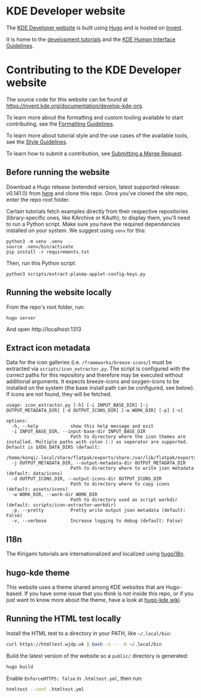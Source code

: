 # KDE Developer website

The [KDE Developer website](https://develop.kde.org) is built using [Hugo](https://gohugo.io/) and is hosted on [Invent](https://invent.kde.org/documentation/develop-kde-org).

It is home to the [development tutorials](https://develop.kde.org/docs/) and the [KDE Human Interface Guidelines](https://develop.kde.org/hig/).

# Contributing to the KDE Developer website

The source code for this website can be found at https://invent.kde.org/documentation/develop-kde-org.

To learn more about the formatting and custom tooling available to start contributing, see the [Formatting Guidelines](https://develop.kde.org/docs/contribute/formatting/).

To learn more about tutorial style and the use cases of the available tools, see the [Style Guidelines](https://develop.kde.org/docs/contribute/style/).

To learn how to submit a contribution, see [Submitting a Merge Request](https://community.kde.org/Infrastructure/GitLab#Submitting_a_merge_request).

## Before running the website

Download a Hugo release (extended version, latest supported release: v0.141.0) from [here](https://github.com/gohugoio/hugo/releases/tag/v0.141.0) and clone this repo. Once you've cloned the site repo, enter the repo root folder.

Certain tutorials fetch examples directly from their respective repositories (library-specific ones, like KArchive or KAuth); to display them, you'll need to run a Python script.
Make sure you have the required dependencies installed on your system. We suggest using `venv` for this:

```
python3 -m venv .venv
source .venv/bin/activate
pip install -r requirements.txt
```

Then, run this Python script:

```
python3 scripts/extract-plasma-applet-config-keys.py
```

## Running the website locally

From the repo's root folder, run:

```
hugo server
```

And open http://localhost:1313

## Extract icon metadata

Data for the icon galleries (i.e. `/frameworks/breeze-icons/`) must be extracted via `scripts/icon_extractor.py`.
The script is configured with the correct paths for this repository and therefore may be executed without additional arguments.
It expects breeze-icons and oxygen-icons to be installed on the system (the base install path can be configured, see below). If icons are not found, they will be fetched.

```
usage: icon_extractor.py [-h] [-i INPUT_BASE_DIR] [-j OUTPUT_METADATA_DIR] [-d OUTPUT_ICONS_DIR] [-w WORK_DIR] [-p] [-v]

options:
  -h, --help            show this help message and exit
  -i INPUT_BASE_DIR, --input-base-dir INPUT_BASE_DIR
                        Path to directory where the icon themes are installed. Multiple paths with colon (:) as seperator are supported. Default is $XDG_DATA_DIRS (default:
                        /home/konqi/.local/share/flatpak/exports/share:/var/lib/flatpak/exports/share:/usr/local/share:/usr/share:/var/lib/snapd/desktop)
  -j OUTPUT_METADATA_DIR, --output-metadata-dir OUTPUT_METADATA_DIR
                        Path to directory where to write json metadata (default: data/icons)
  -d OUTPUT_ICONS_DIR, --output-icons-dir OUTPUT_ICONS_DIR
                        Path to directory where to copy icons (default: assets/icons)
  -w WORK_DIR, --work-dir WORK_DIR
                        Path to directory used as script workdir (default: scripts/icon-extractor-workdir)
  -p, --pretty          Pretty write output json metadata (default: False)
  -v, --verbose         Increase logging to debug (default: False)
```

## I18n

The Kirigami tutorials are internationalized and localized using [hugoi18n](https://invent.kde.org/websites/hugo-i18n).

## hugo-kde theme

This website uses a theme shared among KDE websites that are Hugo-based. If you have some issue that you think is not inside this repo, or if you just want to know more about the theme, have a look at [hugo-kde wiki](https://invent.kde.org/websites/hugo-kde/-/wikis/).

## Running the HTML test locally

Install the HTML test to a directory in your PATH, like `~/.local/bin`:

```bash
curl https://htmltest.wjdp.uk | bash -s -- -b ~/.local/bin
```

Build the latest version of the website so a `public/` directory is generated:

```bash
hugo build
```

Enable `EnforceHTTPS: false` in `.htmltest.yml`, then run:

```bash
htmltest --conf .htmltest.yml
```
